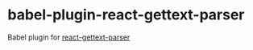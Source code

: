 # babel-plugin-react-gettext-parser

Babel plugin for [react-gettext-parser](https://github.com/alexanderwallin/react-gettext-parser)
